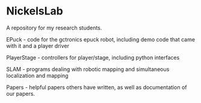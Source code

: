 NickelsLab
==========

A repository for my research students.

EPuck - code for the gctronics epuck robot, including demo code that came with it and a player driver

PlayerStage - controllers for player/stage, including python interfaces

SLAM - programs dealing with robotic mapping and simultaneous localization and mapping

Papers - helpful papers others have written, as well as documentation of our papers.
